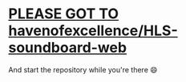 # [PLEASE GOT TO havenofexcellence/HLS-soundboard-web](https://github.com/HavenOfExcellence/hls-soundboard-web)
And start the repository while you're there :smile:
